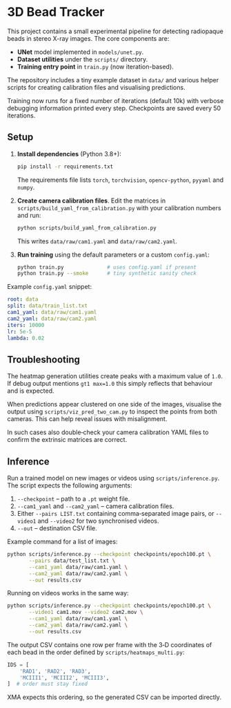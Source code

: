# 3D Bead Tracker

This project contains a small experimental pipeline for detecting radiopaque beads in stereo X-ray images. The core components are:

- **UNet** model implemented in `models/unet.py`.
- **Dataset utilities** under the `scripts/` directory.
- **Training entry point** in `train.py` (now iteration-based).

The repository includes a tiny example dataset in `data/` and various helper
scripts for creating calibration files and visualising predictions.

Training now runs for a fixed number of iterations (default 10k) with verbose
debugging information printed every step. Checkpoints are saved every 50
iterations.

## Setup

1. **Install dependencies** (Python 3.8+):

   ```bash
   pip install -r requirements.txt
   ```

   The requirements file lists `torch`, `torchvision`,
   `opencv-python`, `pyyaml` and `numpy`.

2. **Create camera calibration files**.  Edit the matrices in
   `scripts/build_yaml_from_calibration.py` with your calibration numbers and
   run:

   ```bash
   python scripts/build_yaml_from_calibration.py
   ```

   This writes `data/raw/cam1.yaml` and `data/raw/cam2.yaml`.

3. **Run training** using the default parameters or a custom `config.yaml`:

   ```bash
   python train.py              # uses config.yaml if present
   python train.py --smoke      # tiny synthetic sanity check
   ```

Example `config.yaml` snippet:

```yaml
root: data
split: data/train_list.txt
cam1_yaml: data/raw/cam1.yaml
cam2_yaml: data/raw/cam2.yaml
iters: 10000
lr: 5e-5
lambda: 0.02
```

## Troubleshooting

The heatmap generation utilities create peaks with a maximum value of `1.0`. If
debug output mentions `gt1 max=1.0` this simply reflects that behaviour and is
expected.

When predictions appear clustered on one side of the images, visualise the
output using `scripts/viz_pred_two_cam.py` to inspect the points from both
cameras. This can help reveal issues with misalignment.

In such cases also double‑check your camera calibration YAML files to confirm
the extrinsic matrices are correct.

## Inference

Run a trained model on new images or videos using `scripts/inference.py`.
The script expects the following arguments:

1. `--checkpoint` – path to a `.pt` weight file.
2. `--cam1_yaml` and `--cam2_yaml` – camera calibration files.
3. Either `--pairs LIST.txt` containing comma‑separated image pairs, or
   `--video1` and `--video2` for two synchronised videos.
4. `--out` – destination CSV file.

Example command for a list of images:

```bash
python scripts/inference.py --checkpoint checkpoints/epoch100.pt \
       --pairs data/test_list.txt \
       --cam1_yaml data/raw/cam1.yaml \
       --cam2_yaml data/raw/cam2.yaml \
       --out results.csv
```

Running on videos works in the same way:

```bash
python scripts/inference.py --checkpoint checkpoints/epoch100.pt \
       --video1 cam1.mov --video2 cam2.mov \
       --cam1_yaml data/raw/cam1.yaml \
       --cam2_yaml data/raw/cam2.yaml \
       --out results.csv
```

The output CSV contains one row per frame with the 3‑D coordinates of each bead
in the order defined by `scripts/heatmaps_multi.py`:

```python
IDS = [
    'RAD1', 'RAD2', 'RAD3',
    'MCIII1', 'MCIII2', 'MCIII3',
]  # order must stay fixed
```

XMA expects this ordering, so the generated CSV can be imported directly.

